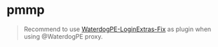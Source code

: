 # pmmp
> Recommend to use [WaterdogPE-LoginExtras-Fix](https://github.com/xxAROX/WaterdogPE-LoginExtras-Fix) as plugin when using @WaterdogPE proxy.
